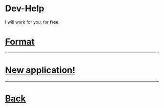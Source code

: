 # Dev-Help
I will work for you, for **free**.


# [Format](https://github.com/ViperRage/Dev-Help/wiki/Application-Format "Format")

***

# [New application!](https://github.com/ViperRage/Dev-Help/issues/new "Remember to use this format!")


***

# [Back](https://github.com/ViperRage/)
